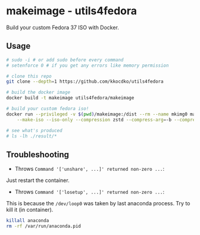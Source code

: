 # makeimage - utils4fedora

Build your custom Fedora 37 ISO with Docker.

## Usage

```sh
# sudo -i # or add sudo before every command
# setenforce 0 # if you get any errors like memory permission

# clone this repo
git clone --depth=1 https://github.com/kkocdko/utils4fedora

# build the docker image
docker build -t makeimage utils4fedora/makeimage

# build your custom fedora iso!
docker run --privileged -v $(pwd)/makeimage:/dist --rm --name mkimg0 makeimage \
    --make-iso --iso-only --compression zstd --compress-arg=-b --compress-arg=1M --compress-arg=-Xcompression-level --compress-arg=22

# see what's produced
# ls -lh ./result/*
```

## Troubleshooting

- Throws `Command '['unshare', ...]' returned non-zero ...`:

Just restart the container.

- Throws `Command '['losetup', ...]' returned non-zero ...`:

This is because the `/dev/loop0` was taken by last anaconda process. Try to kill it (in container).

```sh
killall anaconda
rm -rf /var/run/anaconda.pid
```

<!--
https://old.reddit.com/r/Fedora/comments/6gnwr5/reducing_idle_bandwidth_consumption_in_fedora/
https://utcc.utoronto.ca/~cks/space/blog/linux/FedoraDnfMakecacheOff
https://bugzilla.redhat.com/show_bug.cgi?id=1187111

```sh
rm -rf /tmp/lmc/* ; mkdir /tmp/lmc ; cd /tmp/lmc
cp /home/kkocdko/misc/code/utils4fedora/makeimage/custom.test.ks .
docker kill mkimg0 ; docker rm mkimg0
docker run -it --network=host --privileged -v $(pwd):$(pwd) --name mkimg0 makeimage $(pwd)/custom.test.ks $(pwd)/result0 --make-iso --iso-only --compression zstd --compress-arg=-b --compress-arg=1M --compress-arg=-Xcompression-level --compress-arg=1
qemu-kvm -machine q35 -device qemu-xhci -device usb-tablet -cpu host -smp 2 -m 2G -cdrom /tmp/lmc/result0/boot.iso

docker cp mkimg0:/fedora-kickstarts/makeimage.ks ./mk.ks

LiveOS_rootfs

46.71 MB iwlax2xx-firmware
# noxattrs is not bootable
# --squashfs-only cause systemd-resolved failed
# --squashfs-only --anaconda-arg --compression lz4 --compress-arg=
# -processors 1
# -no-recovery -b 1M -Xdict-size 1M -Xbcj x86
# echo y | sudo docker container prune

sudo sh -c "systemctl kill docker && rm -rf /tmp/docker && systemctl start docker"
livemedia-creator --make-iso --no-virt --resultdir ./result --ks makeimage.ks --logfile livemedia-creator.log --fs-label ultramarine-G-x86_64 --project 'Ultramarine Linux' --releasever 37 --release 1.0 --iso-only --iso-name aa.iso
livemedia-creator --make-tar --no-virt --resultdir build/image --ks build/docker-minimal-flattened.ks --logfile build/logs/livemedia-creator.log --fs-label ultramarine-D-x86_64 --project Ultramarine Linux --releasever 37 --isfinal --release 1.0 --variant docker-minimal --image-name ultramarine-docker.tar.xz --nomacboot

curl -o miniserve -L https://github.com/svenstaro/miniserve/releases/download/v0.22.0/miniserve-0.22.0-x86_64-unknown-linux-musl

```
vi /etc/docker/daemon.json

```json
{
  "data-root": "/tmp/docker",
  "registry-mirrors": ["http://hub-mirror.c.163.com"],
  "registry-mirrors": ["https://docker.mirrors.ustc.edu.cn/"],
  "registry-mirrors": ["https://docker.nju.edu.cn/"]
}
```

https://mirrors.fedoraproject.org/mirrorlist?repo=fedora-37&arch=x86_64

-->
